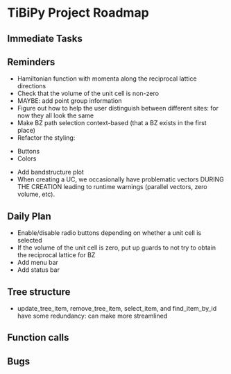 # TiBiPy Project Roadmap


## Immediate Tasks


## Reminders
- Hamiltonian function with momenta along the reciprocal lattice directions
- Check that the volume of the unit cell is non-zero
- MAYBE: add point group information
- Figure out how to help the user distinguish between different sites: for now they all look the same
- Make BZ path selection context-based (that a BZ exists in the first place)
- Refactor the styling:
* Buttons
* Colors
- Add bandstructure plot
- When creating a UC, we occasionally have problematic vectors DURING THE CREATION leading to runtime warnings (parallel vectors, zero volume, etc).
## Daily Plan
- Enable/disable radio buttons depending on whether a unit cell is selected
- If the volume of the unit cell is zero, put up guards to not try to obtain the reciprocal lattice for BZ
- Add menu bar
- Add status bar

## Tree structure
- update_tree_item, remove_tree_item, select_item, and find_item_by_id have some redundancy: can make more streamlined

## Function calls 


## Bugs
<!-- - Check that the displacements are unique in coupling table
- Add button coloring
- Add "Hermitian Check" -->
<!-- 
## Core Functionality

- Add proper data persistence:
  - Implement save/load functionality for unit cells
  - Support common file formats (CIF, POSCAR, etc.)
  - Add auto-save functionality

- Improve UnitCell visualization:
  - Add 3D visualization of unit cells using OpenGL or similar
  - Enable interactive rotation and zoom
  - Display sites within the unit cell

- Implement site and state management:
  - Enable adding multiple sites to a unit cell
  - Allow managing quantum states for each site
  - Calculate and display site properties

## Advanced Features

- Add symmetry operations:
  - Implement space group detection
  - Enable symmetry-based operations on unit cells
  - Provide symmetry visualization

- Physics calculations:
  - Add basic energy calculations
  - Implement Hamiltonian construction for states
  - Enable simple simulations

- Batch operations:
  - Support for working with multiple unit cells
  - Comparative analysis tools
  - Batch export/import functionality

## UI Improvements

- Add context menus to tree view
- Implement drag-and-drop for reorganizing elements
- Add undo/redo functionality
- Improve application styling and themes
- Add keyboard shortcuts

## Documentation and Testing

- Add proper docstrings to all classes and methods
- Create user documentation with usage examples
- Implement unit tests for core functionality
- Add integration tests for UI components -->